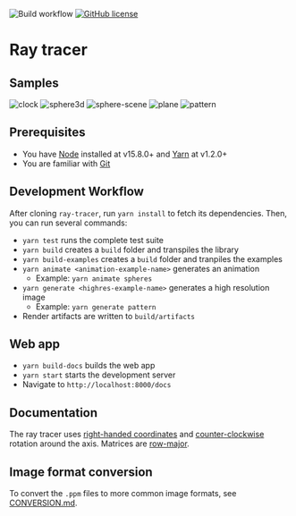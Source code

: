 ![Build workflow](https://github.com/oscarlorentzon/ray-tracer/workflows/Build/badge.svg)
[![GitHub license](https://img.shields.io/badge/license-MIT-blue.svg)](https://github.com/oscarlorentzon/ray-tracer/blob/main/LICENSE)

# Ray tracer

## Samples
![clock](https://user-images.githubusercontent.com/2492302/111028115-d8f31400-83f4-11eb-9c31-7436a1124d30.gif)
![sphere3d](https://user-images.githubusercontent.com/2492302/111028020-21f69880-83f4-11eb-8040-5dd33221bb3b.gif)
![sphere-scene](https://user-images.githubusercontent.com/2492302/111028026-2e7af100-83f4-11eb-8943-1937f2ac188f.gif)
![plane](https://user-images.githubusercontent.com/2492302/111028031-35096880-83f4-11eb-9b12-327159d59e2f.gif)
![pattern](https://user-images.githubusercontent.com/2492302/111072852-b5a39400-84dc-11eb-8abf-5d3458299956.gif)

## Prerequisites
- You have [Node](https://nodejs.org) installed at v15.8.0+ and [Yarn](https://classic.yarnpkg.com) at v1.2.0+
- You are familiar with [Git](https://git-scm.com/)

## Development Workflow
After cloning `ray-tracer`, run `yarn install` to fetch its dependencies. Then, you can run several commands:

- `yarn test` runs the complete test suite
- `yarn build` creates a `build` folder and transpiles the library
- `yarn build-examples` creates a `build` folder and tranpiles the examples
- `yarn animate <animation-example-name>` generates an animation
  - Example: `yarn animate spheres`
- `yarn generate <highres-example-name>` generates a high resolution image
  - Example: `yarn generate pattern`
- Render artifacts are written to `build/artifacts`

## Web app

- `yarn build-docs` builds the web app
- `yarn start` starts the development server
- Navigate to `http://localhost:8000/docs`

## Documentation
The ray tracer uses [right-handed coordinates](https://en.wikipedia.org/wiki/Right-hand_rule) and [counter-clockwise](https://en.wikipedia.org/wiki/Clockwise) rotation around the axis. Matrices are [row-major](https://en.wikipedia.org/wiki/Row-_and_column-major_order).

## Image format conversion
To convert the `.ppm` files to more common image formats, see [CONVERSION.md](./format/CONVERSION.md).
